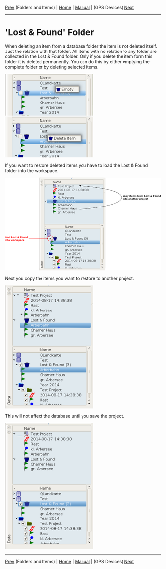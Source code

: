 [Prev](DocGisDatabaseFoldersItems) (Folders and Items) | [Home](Home) | [Manual](DocMain) | (GPS Devices) [Next](DocGisDevices)
- - -

# 'Lost & Found' Folder

When deleting an item from a database folder the item is not deleted itself. Just the relation with that folder. All items with no relation to any folder are collected in the Lost & Found folder. Only if you delete the item form this folder it is deleted permanently. You can do this by either emptying the complete folder or by deleting selected items.

![maproom2](images/DocGisDatabaseLostFound/maproom1.png) ![maproom2](images/DocGisDatabaseLostFound/maproom2.png)

If you want to restore deleted items you have to load the Lost & Found folder into the workspace. 

![maproom2](images/DocGisDatabaseLostFound/maproom4.png)

Next you copy the items you want to restore to another project. 

![maproom2](images/DocGisDatabaseLostFound/maproom5.png)

This will not affect the database until you save the project.

![maproom2](images/DocGisDatabaseLostFound/maproom6.png)
- - -
[Prev](DocGisDatabaseFoldersItems) (Folders and Items) | [Home](Home) | [Manual](DocMain) | (GPS Devices) [Next](DocGisDevices)
